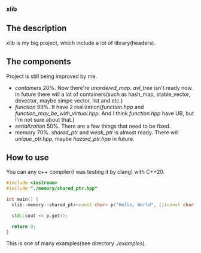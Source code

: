 ### **xlib**
## The description
  *xlib* is my big project, which include a lot of library(headers).
## **The components**
  Project is still being improved by me.
  - *containers* 20%. Now there're *unordered_map*. *avl_tree* isn't ready now. In future there will a lot of containers(such as hash_map, stable_vector, devector, maybe simpe vector, list and etc.)
  - *function* 99%. It have 2 realization(*function.hpp* and *function_may_be_with_virtual.hpp*. And I think *function.hpp* have UB, but I'm not sure about that.)
  - *serialization* 50%. There are a few things that need to be fixed.
  - memory 70%. *shared_ptr* and *weak_ptr* is almost ready. There will *unique_ptr.hpp*, maybe *hazard_ptr.hpp* in future.
## **How to use**
  You can any c++ compiler(I was testing it by clang) with C++20.
  ```C++
  #include <iostream>
  #include "./memory/shared_ptr.hpp"

  int main() {
    xlib::memory::shared_ptr<const char> p("Hello, World", [](const char*){});

    std::cout << p.get();

    return 0;
  }
  ```
  This is one of many examples(see directory *./examples*).


